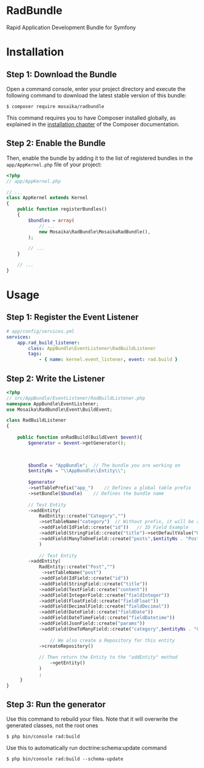 # RadBundle
Rapid Application Development Bundle for Symfony

Installation
============

Step 1: Download the Bundle
---------------------------

Open a command console, enter your project directory and execute the
following command to download the latest stable version of this bundle:

```console
$ composer require mosaika/radbundle
```

This command requires you to have Composer installed globally, as explained
in the [installation chapter](https://getcomposer.org/doc/00-intro.md)
of the Composer documentation.

Step 2: Enable the Bundle
-------------------------

Then, enable the bundle by adding it to the list of registered bundles
in the `app/AppKernel.php` file of your project:

```php
<?php
// app/AppKernel.php

// ...
class AppKernel extends Kernel
{
    public function registerBundles()
    {
        $bundles = array(
            // ...
            new Mosaika\RadBundle\MosaikaRadBundle(),
        );

        // ...
    }

    // ...
}
```


Usage
============

Step 1: Register the Event Listener
-------------------------

```yml
# app/config/services.yml
services:
	app.rad_build_listener:
        class: AppBundle\EventListener\RadBuildListener
        tags:
            - { name: kernel.event_listener, event: rad.build }
```

Step 2: Write the Listener
-------------------------


```php
<?php
// src/AppBundle/EventListener/RadBuildListener.php
namespace AppBundle\EventListener;
use Mosaika\RadBundle\Event\BuildEvent;

class RadBuildListener
{
	
	public function onRadBuild(BuildEvent $event){
		$generator = $event->getGenerator();
		

    
	    $bundle = "AppBundle";	// The bundle you are working on
	    $entityNs = "\\AppBundle\\Entity\\";	
	    
	    $generator
	    ->setTablePrefix("app_")	// Defines a global table prefix
	    ->setBundle($bundle)	// Defines the bundle name
	    
	    // Test Entity
	    ->addEntity(
	        RadEntity::create("Category","")
	        ->setTableName("category")	// Without prefix, it will be added automatically
	        ->addField(IdField::create("id"))	// ID Field Example
	        ->addField(StringField::create("title")->setDefaultValue("Unamed Category")) 
	        ->addField(ManyToOneField::create("posts",$entityNs . "Post", "category"))
	        )
	        
	        // Test Entity
	    ->addEntity(
	        RadEntity::create("Post","")
	         ->setTableName("post")
	        ->addField(IdField::create("id"))
	        ->addField(StringField::create("title"))
	        ->addField(TextField::create("content"))
	        ->addField(IntegerField::create("fieldInteger"))
	        ->addField(FloatField::create("fieldFloat"))
	        ->addField(DecimalField::create("fieldDecimal"))
	        ->addField(DateField::create("fieldDate"))
	        ->addField(DateTimeField::create("fieldDatetime"))
	        ->addField(JsonField::create("params"))
	        ->addField(OneToManyField::create("category",$entityNs . "Category","posts"))
	    
	    		// We also create a Repository for this entity 
	        ->createRepository()
	        
	        // Then return the Entity to the "addEntity" method
	    		->getEntity()
	        )
	        ;
	 }
}
```

Step 3: Run the generator
-------------------------
Use this command to rebuild your files. Note that it will overwrite the generated classes, not the root ones

```console
$ php bin/console rad:build
```

Use this to automatically run doctrine:schema:update command
```console
$ php bin/console rad:build --schema-update
```

